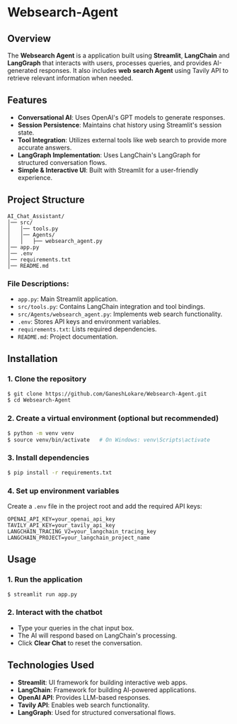 # Websearch-Agent


## Overview
The **Websearch Agent** is a application built using **Streamlit**, **LangChain** and **LangGraph** that interacts with users, processes queries, and provides AI-generated responses. It also includes **web search Agent** using Tavily API to retrieve relevant information when needed.

## Features
- **Conversational AI**: Uses OpenAI's GPT models to generate responses.
- **Session Persistence**: Maintains chat history using Streamlit's session state.
- **Tool Integration**: Utilizes external tools like web search to provide more accurate answers.
- **LangGraph Implementation**: Uses LangChain's LangGraph for structured conversation flows.
- **Simple & Interactive UI**: Built with Streamlit for a user-friendly experience.

## Project Structure
```
AI_Chat_Assistant/
│── src/
│   │── tools.py
│   │── Agents/
│   │   ├── websearch_agent.py
│── app.py
│── .env
│── requirements.txt
│── README.md
```
### File Descriptions:
- `app.py`: Main Streamlit application.
- `src/tools.py`: Contains LangChain integration and tool bindings.
- `src/Agents/websearch_agent.py`: Implements web search functionality.
- `.env`: Stores API keys and environment variables.
- `requirements.txt`: Lists required dependencies.
- `README.md`: Project documentation.

## Installation
### 1. Clone the repository
```sh
$ git clone https://github.com/GaneshLokare/Websearch-Agent.git
$ cd Websearch-Agent
```
### 2. Create a virtual environment (optional but recommended)
```sh
$ python -m venv venv
$ source venv/bin/activate   # On Windows: venv\Scripts\activate
```
### 3. Install dependencies
```sh
$ pip install -r requirements.txt
```
### 4. Set up environment variables
Create a `.env` file in the project root and add the required API keys:
```
OPENAI_API_KEY=your_openai_api_key
TAVILY_API_KEY=your_tavily_api_key
LANGCHAIN_TRACING_V2=your_langchain_tracing_key
LANGCHAIN_PROJECT=your_langchain_project_name
```

## Usage
### 1. Run the application
```sh
$ streamlit run app.py
```
### 2. Interact with the chatbot
- Type your queries in the chat input box.
- The AI will respond based on LangChain's processing.
- Click **Clear Chat** to reset the conversation.

## Technologies Used
- **Streamlit**: UI framework for building interactive web apps.
- **LangChain**: Framework for building AI-powered applications.
- **OpenAI API**: Provides LLM-based responses.
- **Tavily API**: Enables web search functionality.
- **LangGraph**: Used for structured conversational flows.



